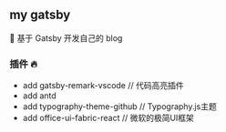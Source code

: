## my gatsby 

🚀 基于 Gatsby 开发自己的 blog 


### 插件 🔥
- add gatsby-remark-vscode // 代码高亮插件
- add antd
- add typography-theme-github // Typography.js主题
- add office-ui-fabric-react // 微软的极简UI框架

